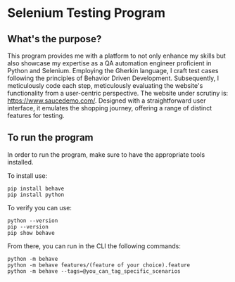 # Selenium Testing Program

## What's the purpose?
This program provides me with a platform to not only enhance my skills but also showcase my expertise as a QA automation engineer proficient in Python and Selenium. Employing the Gherkin language, I craft test cases following the principles of Behavior Driven Development. Subsequently, I meticulously code each step, meticulously evaluating the website's functionality from a user-centric perspective. The website under scrutiny is: https://www.saucedemo.com/. Designed with a straightforward user interface, it emulates the shopping journey, offering a range of distinct features for testing.

## To run the program
In order to run the program, make sure to have the appropriate tools installed. 

To install use:
```
pip install behave
pip install python
```


To verify you can use:
```
python --version
pip --version
pip show behave
```

From there, you can run in the CLI the following commands:
```
python -m behave
python -m behave features/(feature of your choice).feature
python -m behave --tags=@you_can_tag_specific_scenarios
```